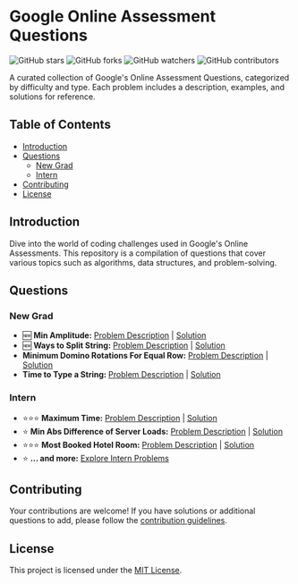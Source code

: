# Google Online Assessment Questions

![GitHub stars](https://img.shields.io/github/stars/YourUsername/YourRepo)
![GitHub forks](https://img.shields.io/github/forks/YourUsername/YourRepo)
![GitHub watchers](https://img.shields.io/github/watchers/YourUsername/YourRepo)
![GitHub contributors](https://img.shields.io/github/contributors/YourUsername/YourRepo)

A curated collection of Google's Online Assessment Questions, categorized by difficulty and type. Each problem includes a description, examples, and solutions for reference.

## Table of Contents

- [Introduction](#introduction)
- [Questions](#questions)
  - [New Grad](#new-grad)
  - [Intern](#intern)
- [Contributing](#contributing)
- [License](#license)

## Introduction

Dive into the world of coding challenges used in Google's Online Assessments. This repository is a compilation of questions that cover various topics such as algorithms, data structures, and problem-solving.

## Questions

### New Grad

- 🆕 **Min Amplitude:** [Problem Description](New%20Grad/MinAmplitude.md) | [Solution](New%20Grad/MinAmplitude_Solution.md)
- 🆕 **Ways to Split String:** [Problem Description](New%20Grad/WaysToSplitString.md) | [Solution](New%20Grad/WaysToSplitString_Solution.md)
- **Minimum Domino Rotations For Equal Row:** [Problem Description](New%20Grad/MinDominoRotationsForEqualRow.md) | [Solution](New%20Grad/MinDominoRotationsForEqualRow_Solution.md)
- **Time to Type a String:** [Problem Description](New%20Grad/TimeToTypeAString.md) | [Solution](New%20Grad/TimeToTypeAString_Solution.md)

### Intern

- ⭐⭐⭐ **Maximum Time:** [Problem Description](Intern/MaximumTime.md) | [Solution](Intern/MaximumTime_Solution.md)
- ⭐ **Min Abs Difference of Server Loads:** [Problem Description](Intern/MinAbsDifferenceOfServerLoads.md) | [Solution](Intern/MinAbsDifferenceOfServerLoads_Solution.md)
- ⭐⭐⭐ **Most Booked Hotel Room:** [Problem Description](Intern/MostBookedHotelRoom.md) | [Solution](Intern/MostBookedHotelRoom_Solution.md)
- ⭐ **... and more:** [Explore Intern Problems](Intern/)

## Contributing

Your contributions are welcome! If you have solutions or additional questions to add, please follow the [contribution guidelines](CONTRIBUTING.md).

## License

This project is licensed under the [MIT License](LICENSE).
